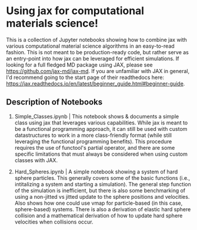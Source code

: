 # Using jax for computational materials science!
This is a collection of Jupyter notebooks showing how to combine jax with various computational material science algorithms in an easy-to-read fashion. This is not meant to be production-ready code, but rather serve as an entry-point into how jax can be leveraged for efficient simulations. If looking for a full fledged MD package using JAX, please see https://github.com/jax-md/jax-md. If you are unfamiliar with JAX in general, I'd recommend going to the start page of their readthedocs here: https://jax.readthedocs.io/en/latest/beginner_guide.html#beginner-guide. 

## Description of Notebooks

1)   Simple_Classes.ipynb | This notebook shows & documents a simple class using jax that leverages various capabilities. While jax is meant to be a functional programming approach, it can still be used with custom datastructures to work in a more class-friendly format (while still leveraging the functional programming benefits). This procedure requires the use of functool's partial operator, and there are some specific limitations that must always be considered when using custom classes with JAX.

2)   Hard_Spheres.ipynb | A simple notebook showing a system of hard sphere particles. This generally covers some of the basic functions (i.e., intitalizing a system and starting a simulation). The general step function of the simulation is inefficient, but there is also some benchmarking of using a non-jitted vs jitted update to the sphere positions and velocities. Also shows how one could use vmap for particle-based (in this case, sphere-based) systems. There is also a derivation of elastic hard sphere collision and a mathematical derivation of how to update hard sphere velocities when collisions occur.
